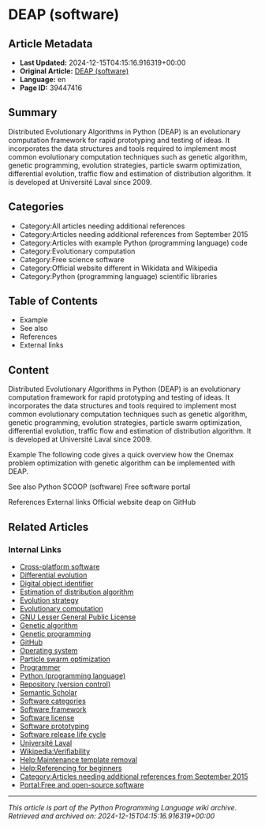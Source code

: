 # DEAP (software)

## Article Metadata

- **Last Updated:** 2024-12-15T04:15:16.916319+00:00
- **Original Article:** [DEAP (software)](https://en.wikipedia.org/wiki/DEAP_(software))
- **Language:** en
- **Page ID:** 39447416

## Summary

Distributed Evolutionary Algorithms in Python (DEAP) is an evolutionary computation framework for rapid prototyping and testing of ideas. It incorporates the data structures and tools required to implement most common evolutionary computation techniques such as genetic algorithm, genetic programming, evolution strategies, particle swarm optimization, differential evolution, traffic flow and estimation of distribution algorithm. It is developed at Université Laval since 2009.

## Categories

- Category:All articles needing additional references
- Category:Articles needing additional references from September 2015
- Category:Articles with example Python (programming language) code
- Category:Evolutionary computation
- Category:Free science software
- Category:Official website different in Wikidata and Wikipedia
- Category:Python (programming language) scientific libraries

## Table of Contents

- Example
- See also
- References
- External links

## Content

Distributed Evolutionary Algorithms in Python (DEAP) is an evolutionary computation framework for rapid prototyping and testing of ideas. It incorporates the data structures and tools required to implement most common evolutionary computation techniques such as genetic algorithm, genetic programming, evolution strategies, particle swarm optimization, differential evolution, traffic flow and estimation of distribution algorithm. It is developed at Université Laval since 2009.

Example
The following code gives a quick overview how the Onemax problem optimization with genetic algorithm can be implemented with DEAP.

See also
Python SCOOP (software)
 Free software portal

References
External links
Official website
deap on GitHub

## Related Articles

### Internal Links

- [Cross-platform software](https://en.wikipedia.org/wiki/Cross-platform_software)
- [Differential evolution](https://en.wikipedia.org/wiki/Differential_evolution)
- [Digital object identifier](https://en.wikipedia.org/wiki/Digital_object_identifier)
- [Estimation of distribution algorithm](https://en.wikipedia.org/wiki/Estimation_of_distribution_algorithm)
- [Evolution strategy](https://en.wikipedia.org/wiki/Evolution_strategy)
- [Evolutionary computation](https://en.wikipedia.org/wiki/Evolutionary_computation)
- [GNU Lesser General Public License](https://en.wikipedia.org/wiki/GNU_Lesser_General_Public_License)
- [Genetic algorithm](https://en.wikipedia.org/wiki/Genetic_algorithm)
- [Genetic programming](https://en.wikipedia.org/wiki/Genetic_programming)
- [GitHub](https://en.wikipedia.org/wiki/GitHub)
- [Operating system](https://en.wikipedia.org/wiki/Operating_system)
- [Particle swarm optimization](https://en.wikipedia.org/wiki/Particle_swarm_optimization)
- [Programmer](https://en.wikipedia.org/wiki/Programmer)
- [Python (programming language)](https://en.wikipedia.org/wiki/Python_(programming_language))
- [Repository (version control)](https://en.wikipedia.org/wiki/Repository_(version_control))
- [Semantic Scholar](https://en.wikipedia.org/wiki/Semantic_Scholar)
- [Software categories](https://en.wikipedia.org/wiki/Software_categories)
- [Software framework](https://en.wikipedia.org/wiki/Software_framework)
- [Software license](https://en.wikipedia.org/wiki/Software_license)
- [Software prototyping](https://en.wikipedia.org/wiki/Software_prototyping)
- [Software release life cycle](https://en.wikipedia.org/wiki/Software_release_life_cycle)
- [Université Laval](https://en.wikipedia.org/wiki/Universit%C3%A9_Laval)
- [Wikipedia:Verifiability](https://en.wikipedia.org/wiki/Wikipedia:Verifiability)
- [Help:Maintenance template removal](https://en.wikipedia.org/wiki/Help:Maintenance_template_removal)
- [Help:Referencing for beginners](https://en.wikipedia.org/wiki/Help:Referencing_for_beginners)
- [Category:Articles needing additional references from September 2015](https://en.wikipedia.org/wiki/Category:Articles_needing_additional_references_from_September_2015)
- [Portal:Free and open-source software](https://en.wikipedia.org/wiki/Portal:Free_and_open-source_software)

---
_This article is part of the Python Programming Language wiki archive._
_Retrieved and archived on: 2024-12-15T04:15:16.916319+00:00_